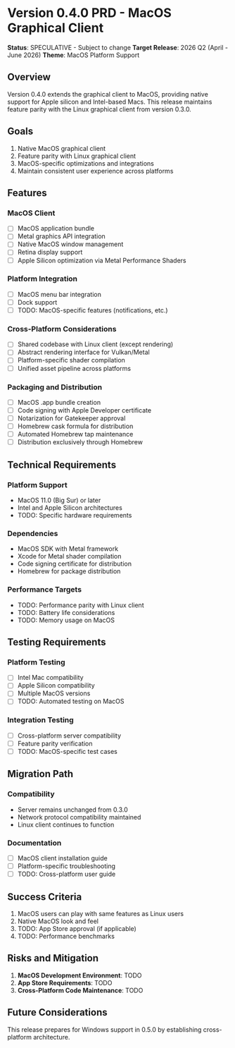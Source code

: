 # Version 0.4.0 PRD - MacOS Graphical Client

**Status**: SPECULATIVE - Subject to change
**Target Release**: 2026 Q2 (April - June 2026)
**Theme**: MacOS Platform Support

## Overview

Version 0.4.0 extends the graphical client to MacOS, providing native support for Apple silicon and Intel-based Macs. This release maintains feature parity with the Linux graphical client from version 0.3.0.

## Goals

1. Native MacOS graphical client
2. Feature parity with Linux graphical client
3. MacOS-specific optimizations and integrations
4. Maintain consistent user experience across platforms

## Features

### MacOS Client
- [ ] MacOS application bundle
- [ ] Metal graphics API integration
- [ ] Native MacOS window management
- [ ] Retina display support
- [ ] Apple Silicon optimization via Metal Performance Shaders

### Platform Integration
- [ ] MacOS menu bar integration
- [ ] Dock support
- [ ] TODO: MacOS-specific features (notifications, etc.)

### Cross-Platform Considerations
- [ ] Shared codebase with Linux client (except rendering)
- [ ] Abstract rendering interface for Vulkan/Metal
- [ ] Platform-specific shader compilation
- [ ] Unified asset pipeline across platforms

### Packaging and Distribution
- [ ] MacOS .app bundle creation
- [ ] Code signing with Apple Developer certificate
- [ ] Notarization for Gatekeeper approval
- [ ] Homebrew cask formula for distribution
- [ ] Automated Homebrew tap maintenance
- [ ] Distribution exclusively through Homebrew

## Technical Requirements

### Platform Support
- MacOS 11.0 (Big Sur) or later
- Intel and Apple Silicon architectures
- TODO: Specific hardware requirements

### Dependencies
- MacOS SDK with Metal framework
- Xcode for Metal shader compilation
- Code signing certificate for distribution
- Homebrew for package distribution

### Performance Targets
- TODO: Performance parity with Linux client
- TODO: Battery life considerations
- TODO: Memory usage on MacOS

## Testing Requirements

### Platform Testing
- [ ] Intel Mac compatibility
- [ ] Apple Silicon compatibility
- [ ] Multiple MacOS versions
- [ ] TODO: Automated testing on MacOS

### Integration Testing
- [ ] Cross-platform server compatibility
- [ ] Feature parity verification
- [ ] TODO: MacOS-specific test cases

## Migration Path

### Compatibility
- Server remains unchanged from 0.3.0
- Network protocol compatibility maintained
- Linux client continues to function

### Documentation
- [ ] MacOS client installation guide
- [ ] Platform-specific troubleshooting
- [ ] TODO: Cross-platform user guide

## Success Criteria

1. MacOS users can play with same features as Linux users
2. Native MacOS look and feel
3. TODO: App Store approval (if applicable)
4. TODO: Performance benchmarks

## Risks and Mitigation

1. **MacOS Development Environment**: TODO
2. **App Store Requirements**: TODO
3. **Cross-Platform Code Maintenance**: TODO

## Future Considerations

This release prepares for Windows support in 0.5.0 by establishing cross-platform architecture.